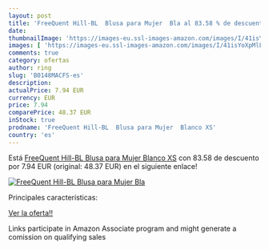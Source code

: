 ```yaml
---
layout: post
title: 'FreeQuent Hill-BL  Blusa para Mujer  Bla al 83.58 % de descuento'
date: 
thumbnailImage: 'https://images-eu.ssl-images-amazon.com/images/I/41isYoXpMlL._SL200_.jpg'
images: [ 'https://images-eu.ssl-images-amazon.com/images/I/41isYoXpMlL._SL200_.jpg' ]
comments: true
category: ofertas
author: ring
slug: 'B0148MACFS-es'
description:
actualPrice: 7.94 EUR
currency: EUR
price: 7.94
comparePrice: 48.37 EUR
inStock: true
prodname: 'FreeQuent Hill-BL  Blusa para Mujer  Blanco XS'
country: 'es'
---
```


Está [FreeQuent Hill-BL  Blusa para Mujer  Blanco XS](https://www.amazon.es/dp/B0148MACFS/?tag=tolees-21) con 83.58 de descuento por 7.94 EUR (original: 48.37 EUR) en el siguiente enlace!

[![FreeQuent Hill-BL  Blusa para Mujer  Bla](https://images-eu.ssl-images-amazon.com/images/I/41isYoXpMlL._SL200_.jpg)](https://www.amazon.es/dp/B0148MACFS/?tag=tolees-21)

Principales características:


[Ver la oferta!!](https://www.amazon.es/dp/B0148MACFS/?tag=tolees-21)

Links participate in Amazon Associate program and might generate a comission on qualifying sales


